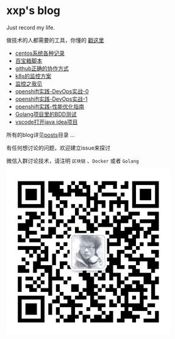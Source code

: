 # xxp's blog

 Just record my life.

做技术的人都需要的工具，你懂的 [戳这里](http://client.yizhihongxing.hk/aff.php?aff=3000
)

* [centos系统各种记录](/posts/centos.md)
* [百宝箱脚本](/posts/百宝箱脚本.md)
* [github正确的协作方式](/posts/github-dev.md)
* [k8s的监控方案](/posts/kuerbernetes的监控方案.md)
* [监控之我见](/posts/监控之我见.md)
* [openshift实践-DevOps实战-0](/posts/openshift实践-DevOps实战-0.md)
* [openshift实践-DevOps实战-1](/posts/openshift实践-DevOps实战-1.md)
* [openshift实践-性能优化指南](/posts/openshift实践-性能优化指南.md)
* [Golang项目里的BDD测试](/posts/golang-bdd.md)
* [vscode打开java idea项目](/posts/java-in-vscode.md)

所有的blog详见[posts](/posts)目录 ...

有任何想讨论的问题，欢迎建立issue来探讨

微信入群讨论技术，请注明 ``区块链`` 、``Docker`` 或者 ``Golang``

![wechat](/assets/wechat.jpg)